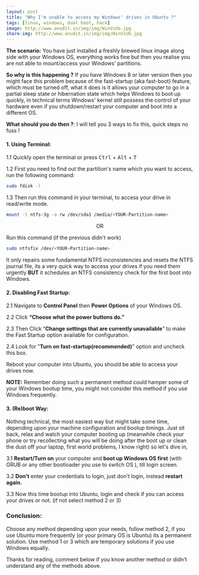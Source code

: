 ```yaml
---
layout: post
title: "Why I'm unable to access my Windows' drives in Ubuntu ?"
tags: [linux, windows, dual boot, hack]
image: http://www.anudit.in/img/img/WinVsUb.jpg
share-img: http://www.anudit.in/img/img/WinVsUb.jpg
---
```


__The scenario:__ You have just installed a freshly brewed linux image along side with your Windows OS, everything works fine but then you realise you are not able to mount/access your Windows' partitions. 

__So why is this happening ?__ If you have Windows 8 or later version then you might face this problem because of the fast-startup (aka fast-boot) feature, which must be turned off, what it does is it allows your computer to go in a partial sleep state or hibernation state which helps Windows to boot up quickly, in technical terms Windows' kernel still possess the control of your hardware even if you shutdown/restart your computer and boot into a different OS.

__What should you do then ?__:
I will tell you 3 ways to fix this, quick steps no fuss !

#### __1. Using Terminal__:

1.1 Quickly open the terminal or press <kbd>Ctrl</kbd> + <kbd>Alt</kbd> + <kbd>T</kbd>

1.2 First you need to find out the partition's name which you want to access, run the following command:

```bash
sudo fdisk -l 
```
1.3 Then run this command in your terminal, to access your drive in read/write mode.

```bash
mount -t ntfs-3g -o rw /dev/sda1 /media/<YOUR-Partition-name>
```

<center>OR</center>

Run this command (if the previous didn't work)

```bash
sudo ntfsfix /dev/<YOUR-Partition-name>
```
It only repairs some fundamental NTFS inconsistencies and resets the NTFS journal file, its a very quick way to access your drives if you need them urgently __BUT__ it schedules an NTFS consistency check for the first boot into Windows.


#### __2. Disabling Fast Startup__:

2.1 Navigate to __Control Panel__ then __Power Options__ of your Windows OS.

2.2 Click __“Choose what the power buttons do.”__

2.3 Then Click “__Change settings that are currently unavailable__” to make the Fast Startup option available for configuration.

2.4 Look for "__Turn on fast-startup(recommended)__" option and uncheck this box.

Reboot your computer into Ubuntu, you should be able to access your drives now.

__NOTE:__ Remember doing such a permanent method could hamper some of your Windows bootup time, you might not consider this method if you use Windows frequently.


#### __3. (Re)boot Way__:

Nothing technical, the most easiest way but might take some time, depending upon your machine configuration and bootup timings. Just sit back, relax and watch your computer booting up (meanwhile check your phone or try recollecting what you will be doing after the boot up or clean the dust off your laptop, first world problems, I know right) so let's dive in,

3.1 __Restart/Turn on__ your computer and __boot up Windows OS first__ (with GRUB or any other bootloader you use to switch OS ), till login screen.

3.2 __Don't__ enter your credentials to login, just don't login, instead __restart again.__ 

3.3 Now this time bootup into Ubuntu, login and check if you can access your drives or not. (if not select method 2 or 3)

### __Conclusion__:
Choose any method depending upon your needs, follow method 2, if you use Ubuntu more frequently (or your primary OS is Ubuntu) its a permanent solution. Use method 1 or 3 which are temporary solutions if you use Windows equally.

Thanks for reading, comment below if you know another method or didn't understand any of the methods above.